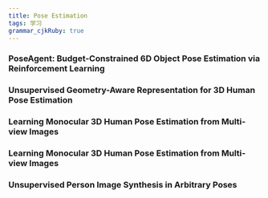 ```yaml
---
title: Pose Estimation
tags: 学习
grammar_cjkRuby: true
---
```



### PoseAgent: Budget-Constrained 6D Object Pose Estimation via Reinforcement Learning


### Unsupervised Geometry-Aware Representation for 3D Human Pose Estimation

### Learning Monocular 3D Human Pose Estimation from Multi-view Images


### Learning Monocular 3D Human Pose Estimation from Multi-view Images


### Unsupervised Person Image Synthesis in Arbitrary Poses